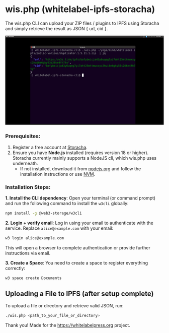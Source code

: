 # wis.php (whitelabel-ipfs-storacha) 
The wis.php CLI can upload your ZIP files / plugins to IPFS using Storacha and simply retrieve the result as JSON { url, cid }.

<img src="wis.png">

### Prerequisites:
1. Register a free account at [Storacha](https://storacha.network/).
2. Ensure you have **Node.js** installed (requires version 18 or higher). Storacha currently mainly supports a NodeJS cli, which wis.php uses underneath. 
   - If not installed, download it from [nodejs.org](https://nodejs.org/en/download/) and follow the installation instructions or use [NVM](https://github.com/nvm-sh/nvm).

### Installation Steps:
**1. Install the CLI dependency**:
Open your terminal (or command prompt) and run the following command to install the `w3cli` globally:

```bash
npm install -g @web3-storage/w3cli
```

**2. Login + verify email**:
Log in using your email to authenticate with the service. Replace `alice@example.com` with your email:

```bash
w3 login alice@example.com
```
This will open a browser to complete authentication or provide further instructions via email.

**3. Create a Space**:
You need to create a space to register everything correctly:
```bash
w3 space create Documents
```

## Uploading a File to IPFS (after setup complete)
To upload a file or directory and retrieve valid JSON, run:

```bash
./wis.php <path_to_your_file_or_directory>
```

Thank you! Made for the https://whitelabelpress.org project.

